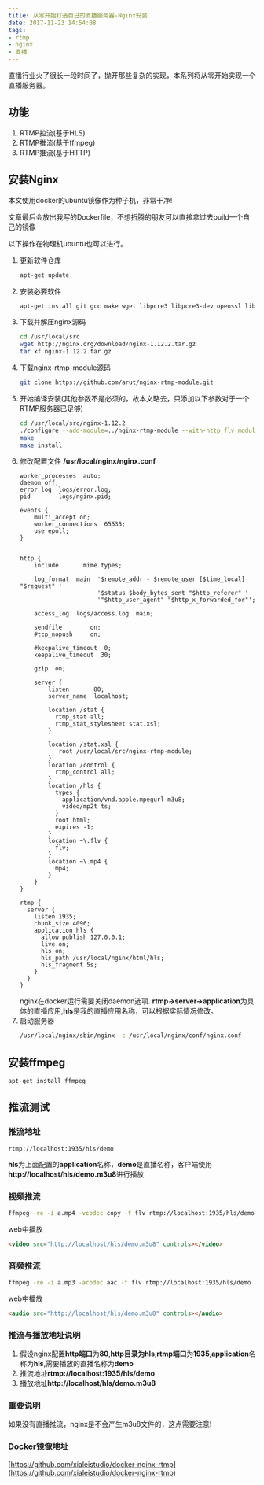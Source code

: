 ```yaml
---
title: 从零开始打造自己的直播服务器-Nginx安装
date: 2017-11-23 14:54:08
tags:
- rtmp
- nginx
- 直播
---
```

直播行业火了很长一段时间了，抛开那些复杂的实现，本系列将从零开始实现一个直播服务器。

## 功能
1. RTMP拉流(基于HLS)
2. RTMP推流(基于ffmpeg)
3. RTMP推流(基于HTTP)

## 安装Nginx
本文使用docker的ubuntu镜像作为种子机，非常干净!

文章最后会放出我写的Dockerfile，不想折腾的朋友可以直接拿过去build一个自己的镜像

以下操作在物理机ubuntu也可以进行。

1. 更新软件仓库
    ```bash
    apt-get update
    ```
2. 安装必要软件    
    ```bash
    apt-get install git gcc make wget libpcre3 libpcre3-dev openssl libssl-dev -y -q
    ```
3. 下载并解压nginx源码
    ```bash
    cd /usr/local/src
    wget http://nginx.org/download/nginx-1.12.2.tar.gz
    tar xf nginx-1.12.2.tar.gz
    ```
4. 下载nginx-rtmp-module源码
    ```bash
    git clone https://github.com/arut/nginx-rtmp-module.git
    ```
5. 开始编译安装(其他参数不是必须的，故本文略去，只添加以下参数对于一个RTMP服务器已足够)
    ```bash
    cd /usr/local/src/nginx-1.12.2
    ./configure --add-module=../nginx-rtmp-module --with-http_flv_module --with-http_mp4_module
    make
    make install
    ```
6. 修改配置文件 **/usr/local/nginx/nginx.conf**
    ```
    worker_processes  auto;
    daemon off;
    error_log  logs/error.log;
    pid        logs/nginx.pid;
    
    events {
        multi_accept on;
        worker_connections  65535;
        use epoll;
    }
    
    
    http {
        include       mime.types;
    
        log_format  main  '$remote_addr - $remote_user [$time_local] "$request" '
                          '$status $body_bytes_sent "$http_referer" '
                          '"$http_user_agent" "$http_x_forwarded_for"';
    
        access_log  logs/access.log  main;
    
        sendfile        on;
        #tcp_nopush     on;
    
        #keepalive_timeout  0;
        keepalive_timeout  30;
    
        gzip  on;
    
        server {
            listen       80;
            server_name  localhost;
          
            location /stat {
              rtmp_stat all;
              rtmp_stat_stylesheet stat.xsl;
            }
    
            location /stat.xsl {
               root /usr/local/src/nginx-rtmp-module;
            }
            location /control {
              rtmp_control all;
            }
            location /hls {
              types {
                application/vnd.apple.mpegurl m3u8;
                video/mp2t ts;
              }
              root html;
              expires -1;
            }
            location ~\.flv {
              flv;
            }
            location ~\.mp4 {
              mp4;
            }
        }  
    }
    
    rtmp {
      server {
        listen 1935;
        chunk_size 4096;
        application hls {
          allow publish 127.0.0.1;
          live on;
          hls on;
          hls_path /usr/local/nginx/html/hls;
          hls_fragment 5s;
        }
      }
    }
    ```
    nginx在docker运行需要关闭daemon选项.
    **rtmp->server->application**为具体的直播应用,**hls**是我的直播应用名称，可以根据实际情况修改。
7. 启动服务器
    ```bash
    /usr/local/nginx/sbin/nginx -c /usr/local/nginx/conf/nginx.conf
    ```
    
## 安装ffmpeg
```bash
apt-get install ffmpeg
```

## 推流测试
### 推流地址
```
rtmp://localhost:1935/hls/demo
```
**hls**为上面配置的**application**名称，**demo**是直播名称，客户端使用**http://localhost/hls/demo.m3u8**进行播放

### 视频推流
```bash
ffmpeg -re -i a.mp4 -vcodec copy -f flv rtmp://localhost:1935/hls/demo
```
web中播放
```html
<video src="http://localhost/hls/demo.m3u8" controls></video>
```

### 音频推流
```bash
ffmpeg -re -i a.mp3 -acodec aac -f flv rtmp://localhost:1935/hls/demo
```
web中播放
```html
<audio src="http://localhost/hls/demo.m3u8" controls></audio>
```

### 推流与播放地址说明
1. 假设nginx配置**http端口**为**80**,**http目录为hls**,**rtmp端口**为**1935**,**application**名称为**hls**,需要播放的直播名称为**demo**
2. 推流地址**rtmp://localhost:1935/hls/demo**
3. 播放地址**http://localhost/hls/demo.m3u8**

### 重要说明
如果没有直播推流，nginx是不会产生m3u8文件的，这点需要注意!

### Docker镜像地址
[https://github.com/xialeistudio/docker-nginx-rtmp](https://github.com/xialeistudio/docker-nginx-rtmp)